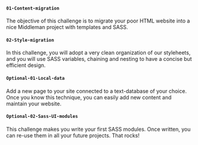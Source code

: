 #### `01-Content-migration`

The objective of this challenge is to migrate your poor HTML website into a nice Middleman project with templates and SASS.

#### `02-Style-migration`

In this challenge, you will adopt a very clean organization of our styleheets, and you will use SASS variables, chaining and nesting to have a concise but efficient design.

#### `Optional-01-Local-data`

Add a new page to your site connected to a text-database of your choice. Once you know this technique, you can easily add new content and maintain your website.

#### `Optional-02-Sass-UI-modules`

This challenge makes you write your first SASS modules. Once written, you can re-use them in all your future projects. That rocks!